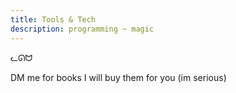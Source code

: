 ```yaml
---
title: Tools & Tech
description: programming ~ magic
---
```


ᓚᘏᗢ

DM me for books I will buy them for you (im serious)
